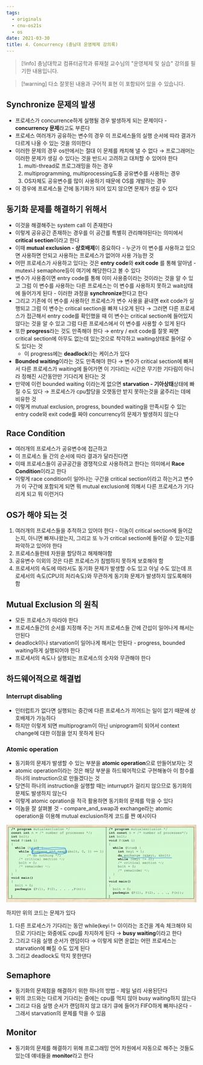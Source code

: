 ```yaml
---
tags:
  - originals
  - cnu-os21s
  - os
date: 2021-03-30
title: 4. Concurrency (충남대 운영체제 강의록)
---
```

> [!info] 충남대학교 컴퓨터공학과 류재철 교수님의 "운영체제 및 실습" 강의를 필기한 내용입니다.

> [!warning] 다소 잘못된 내용과 구어적 표현 이 포함되어 있을 수 있습니다.

## Synchronize 문제의 발생

- 프로세스가 concurrence하게 실행될 경우 발생하게 되는 문제이다 - **concurrency 문제**라고도 부른다
- 프로세스 여러개가 공유하는 변수의 경우 이 프로세스들의 실행 순서에 따라 결과가 다르게 나올 수 있는 것을 의미한다
- 이러한 문제의 경우 os딴에서는 절대 이 문제를 캐치해 낼 수 없다 → 프로그래머는 이러한 문제가 생길 수 있다는 것을 반드시 고려하고 대처할 수 있어야 한다
	1. multi-thread로 프로그래밍을 하는 경우
	2. multiprogramming, multiprocessing도중 공유변수를 사용하는 경우
	3. OS자체도 공유변수를 많이 사용하기 때문에 OS를 개발하는 경우
- 이 경우에 프로세스들 간에 동기화가 되어 있지 않으면 문제가 생길 수 있다

## 동기화 문제를 해결하기 위해서

- 이것을 해결해주는 system call 이 존재한다
- 이렇게 공유공간 존재하는 경우를 이 공간를 특별히 관리해야된다는 의미에서 **critical section**이라고 한다
- 이때 **mutual exclusion - 상호배제**이 중요하다 - 누군가 이 변수를 사용하고 있으면 사용하면 안되고 사용하는 프로세스가 없어야 사용 가능한 것
- 어떤 프로세스가 사용하고 있다는 것은 **entry code**와 **exit code** 를 통해 알아냄 - mutex나 semaphore등이 여기에 해당한다고 볼 수 있다
- 변수가 사용중이면 entry code를 통해 이미 사용중이라는 것이라는 것을 알 수 있고 그럼 이 변수를 사용하는 다른 프로세스는 이 변수를 사용하지 못하고 wait상태에 들어가게 된다 - 이러한 과정을 **synchronize**한다고 한다
- 그리고 기존에 이 변수를 사용하던 프로세스가 변수 사용을 끝내면 exit code가 실행되고 그럼 이 변수는 critical section을 빠져 나오게 된다 → 그러면 다른 프로세스가 접근해서 entry code를 확인했을 때 이 변수는 critical section에 들어있지 않다는 것을 알 수 있고 그럼 다른 프로세스에서 이 변수를 사용할 수 있게 된다
- 또한 **progress**라는 것도 만족해야 한다 → entry / exit code를 잘못 짜면 critical section에 아무도 없는데 있는것으로 착각하고 waiting상태로 들어갈 수도 있다는 것
	- 이 progress에는 **deadlock**라는 케이스가 있다
- **Bounded waiting**이라는 것도 만족해야 한다 → 변수가 critical section에 빠져서 다른 프로세스가 waiting에 들어가면 이 기다리는 시간은 무기한 기다림이 아니라 정해진 시간동안만 기다리게 된다는 것
- 만약에 이런 bounded waiting 이라는게 없으면 **starvation - 기아상태**상태에 빠질 수도 있다 → 프로세스가 cpu할당을 오랫동안 받지 못하는것을 굶주리는 데에 비유한 것
- 이렇게 mutual exclusion, progress, bounded waiting을 만족시킬 수 있는 entry code와 exit code를 짜야 concurrency의 문제가 발생하지 않는다

## Race Condition

- 여러개의 프로세스가 공유변수에 접근하고
- 이 프로세스 들 간의 순서에 따라 결과가 달라진다면
- 이때 프로세스들이 공규공간을 경쟁적으로 사용하려고 한다는 의미에서 **Race Condition**이라고 한다
- 이렇게 race condition이 일어나는 구간을 critical section이라고 하는거고 변수가 이 구간에 포함되게 되면 뭐 mutual exclusion에 의해서 다른 프로세스가 기다리게 되고 뭐 이런거다

## OS가 해야 되는 것

1. 여러개의 프로세스들을 추적하고 있어야 한다 - 이놈이 critical section에 들어갔는지, 아니면 빠져나왔는지, 그리고 또 누가 critical section에 들어갈 수 있는지를 파악하고 있어야 한다
2. 프로세스들한테 자원을 할당하고 해제해야함
3. 공유변수 이외의 것은 다른 프로세스가 침범하지 못하게 보호해야 함
4. 프로세서의 속도에 따라서도 동기화 문제가 발생할 수도 있고 아닐 수도 있는데 프로세서의 속도(CPU의 처리속도)와 무관하게 동기화 문제가 발생하지 않도록해야 함

## Mutual Exclusion 의 원칙

- 모든 프로세스가 따라야 한다
- 프로세스들간의 순서를 지정해 주는 거지 프로세스들 간에 간섭이 일어나게 해서는 안된다
- deadlock이나 starvation이 일어나게 해서는 안된다 - progress, bounded waiting하게 실행되어야 한다
- 프로세서의 속도나 실행되는 프로세스의 숫자와 무관해야 한다

## 하드웨어적으로 해결법

### Interrupt disabling

- 인터럽트가 없다면 실행되는 중간에 다른 프로세스가 끼어드는 일이 없기 때문에 상호배제가 가능하다
- 하지만 이렇게 되면 multiprogram이 아닌 uniprogram이 되어서 context change에 대한 이점을 얻지 못하게 된다

### Atomic operation

- 동기화의 문제가 발생할 수 있는 부분을 **atomic operation**으로 만들어보자는 것
- atomic operation이라는 것은 해당 부분을 하드웨어적으로 구현해놓아 이 함수를 하나의 instruction으로 만들겠다는 것
- 당연히 하나의 instruction을 실행할 때는 inturrupt가 걸리지 않으므로 동기화의 문제도 발생하지 않는다
- 이렇게 atomic opration을 적극 활용하면 동기화의 문제를 막을 수 있다
- 이놈을 잘 살펴볼 것 - compare_and_swap과 exchange라는 atomic operation을 이용해 mutual exclusion하게 코드를 짠 예시이다

![%E1%84%8B%E1%85%B5%E1%84%85%E1%85%A9%E1%86%AB04%20-%20Concurrency%20c0c2eab10b8f40a08f1e349c9f2d59b2/image1.png](gardens/os/originals/os.spring.2021.cse.cnu.ac.kr/images/3/image1.png)

하지만 위의 코드는 문제가 있다

1. 다른 프로세스가 기다리는 동안 while(keyi != 0)이라는 조건을 계속 체크해야 되므로 기다리는 와중에도 cpu를 차지하게 된다 → **busy waiting**이라고 한다
2. 그리고 다음 실행 순서가 랜덤이다 → 이렇게 되면 운없는 어떤 프로세스는 starvation에 빠질 수도 있게 된다
3. 그리고 deadlock도 막지 못한댄다

## Semaphore

- 동기화의 문제점을 해결하기 위한 하나의 방법 - 제일 널리 사용된단다
- 위의 코드와는 다르게 기다리는 중에는 cpu를 먹지 않아 busy waiting하지 않는다
- 그리고 다음 실행 순서가 랜덤하지 않고 대기 큐에 들어가 FIFO하게 빠져나온다 - 그래서 starvation의 문제를 막을 수 있음

## Monitor

- 동기화의 문제를 해결하기 위해 프로그래밍 언어 차원에서 자동으로 해주는 것들도 있는데 얘네들을 **monitor**라고 한다